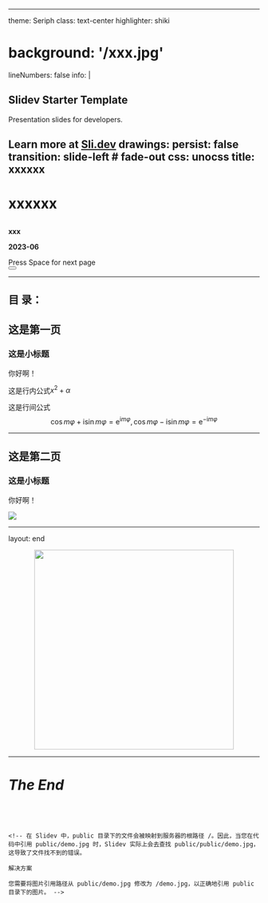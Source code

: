 <!-- 作者：ZhaoZhenHua
链接：https://zhuanlan.zhihu.com/p/633864747
来源：知乎
著作权归作者所有。商业转载请联系作者获得授权，非商业转载请注明出处。 -->

---
theme: Seriph
class: text-center
highlighter: shiki
# background: '/xxx.jpg'
lineNumbers: false
info: |
## Slidev Starter Template
Presentation slides for developers.

Learn more at [Sli.dev](https://sli.dev)
drawings:
persist: false
transition: slide-left  # fade-out
css: unocss
title: xxxxxx
---

<style scoped>
    section {
    text-align: center;    
    }
</style>

# xxxxxx

##

**xxx**



**2023-06**

<div class="pt-12">
<span @click="$slidev.nav.next" class="px-2 py-1 rounded cursor-pointer" hover="bg-white bg-opacity-10">
    Press Space for next page <carbon:arrow-right class="inline"/>
</span>
</div>

<div class="abs-br m-6 flex gap-2">
<button @click="$slidev.nav.openInEditor()" title="Open in Editor" class="text-xl slidev-icon-btn opacity-50 !border-none !hover:text-white">
    <carbon:edit />
</button>
<a href="https://github.com/slidevjs/slidev" target="_blank" alt="GitHub"
    class="text-xl slidev-icon-btn opacity-50 !border-none !hover:text-white">
    <carbon-logo-github />
</a>
</div>

---



## 目 录：

<Toc />

## 这是第一页

### 这是小标题

<v-clicks> <!-- 这是一部一部的显示-->

你好啊！

这是行内公式$x^2+\alpha$

这是行间公式
$$
\cos m \varphi+\mathrm{i} \sin m \varphi=\mathrm{e}^{\mathrm{i} m \varphi}, \cos m \varphi-\mathrm{i} \sin m \varphi=\mathrm{e}^{-\mathrm{i} m \varphi}
$$

</v-clicks>

---

## 这是第二页

### 这是小标题

你好啊！

<img 
src="/demo.jpg" class="m-10 h-120 rounded shadow" 
/>

---

layout: end
<div  align="center">   
<img src="/demo.jpg" width = "400"
/>
</div>

---

# *The End*


```




<!-- 在 Slidev 中，public 目录下的文件会被映射到服务器的根路径 /。因此，当您在代码中引用 public/demo.jpg 时，Slidev 实际上会去查找 public/public/demo.jpg，这导致了文件找不到的错误。

解决方案

您需要将图片引用路径从 public/demo.jpg 修改为 /demo.jpg，以正确地引用 public 目录下的图片。 -->